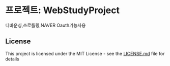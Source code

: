# 프로젝트: WebStudyProject

디바운싱,쓰로틀링,NAVER Oauth기능사용

## License

This project is licensed under the MIT License - see the [LICENSE.md](LICENSE.md) file for details

